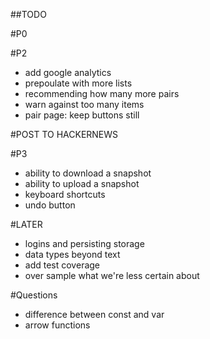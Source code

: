 ##TODO

#P0

#P2
 
 - add google analytics
 - prepoulate with more lists
 - recommending how many more pairs
 - warn against too many items
 - pair page: keep buttons still 


#POST TO HACKERNEWS

#P3
 - ability to download a snapshot
 - ability to upload a snapshot
 - keyboard shortcuts
 - undo button


#LATER
 - logins and persisting storage
 - data types beyond text
 - add test coverage
 - over sample what we're less certain about

#Questions
- difference between const and var
- arrow functions
